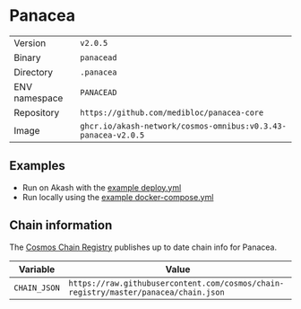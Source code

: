 # Panacea

| | |
|---|---|
|Version|`v2.0.5`|
|Binary|`panacead`|
|Directory|`.panacea`|
|ENV namespace|`PANACEAD`|
|Repository|`https://github.com/medibloc/panacea-core`|
|Image|`ghcr.io/akash-network/cosmos-omnibus:v0.3.43-panacea-v2.0.5`|

## Examples

- Run on Akash with the [example deploy.yml](./deploy.yml)
- Run locally using the [example docker-compose.yml](./docker-compose.yml)

## Chain information

The [Cosmos Chain Registry](https://github.com/cosmos/chain-registry) publishes up to date chain info for Panacea.

|Variable|Value|
|---|---|
|`CHAIN_JSON`|`https://raw.githubusercontent.com/cosmos/chain-registry/master/panacea/chain.json`|
